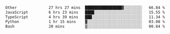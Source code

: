 <!--START_SECTION:waka-->

```txt
Other              27 hrs 27 mins  ████████████████▓░░░░░░░░   66.84 %
JavaScript         6 hrs 23 mins   ████░░░░░░░░░░░░░░░░░░░░░   15.55 %
TypeScript         4 hrs 39 mins   ███░░░░░░░░░░░░░░░░░░░░░░   11.34 %
Python             1 hr 15 mins    ▓░░░░░░░░░░░░░░░░░░░░░░░░   03.08 %
Bash               20 mins         ▒░░░░░░░░░░░░░░░░░░░░░░░░   00.84 %
```

<!--END_SECTION:waka--> 
 
